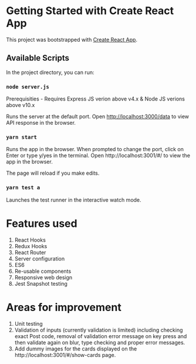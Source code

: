 # Getting Started with Create React App

This project was bootstrapped with [Create React App](https://github.com/facebook/create-react-app).

## Available Scripts

In the project directory, you can run:

### `node server.js`

Prerequisities - Requires Express JS verion above v4.x & Node JS verions above v10.x

Runs the server at the default port.
Open [http://localhost:3000/data](http://localhost:3000/data) to view API response in the browser.

### `yarn start`

Runs the app in the browser.
When prompted to change the port, click on Enter or type y/yes in the terminal.
Open http://localhost:3001/#/ to view the app in the browser.

The page will reload if you make edits. 

### `yarn test a`

Launches the test runner in the interactive watch mode.

# Features used

1. React Hooks
2. Redux Hooks
3. React Router
4. Server configuration
5. ES6
6. Re-usable components
7. Responsive web design
8. Jest Snapshot testing

# Areas for improvement

1. Unit testing
2. Validation of inputs (currently validation is limited) including checking exact Post code, removal of validation error message 
on key press and then validate again on blur, type checking and proper error messages.
3. Add dummy images for the cards displayed on the http://localhost:3001/#/show-cards page.